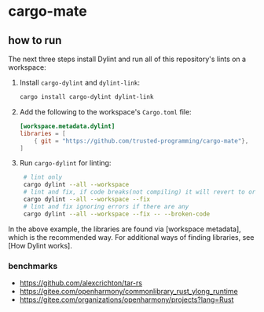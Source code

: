 # cargo-mate


## how to run

The next three steps install Dylint and run all of this repository's lints on a workspace:

1. Install `cargo-dylint` and `dylint-link`:

   ```sh
   cargo install cargo-dylint dylint-link
   ```

2. Add the following to the workspace's `Cargo.toml` file:

   ```toml
   [workspace.metadata.dylint]
   libraries = [
       { git = "https://github.com/trusted-programming/cargo-mate"},
   ]
   ```

3. Run `cargo-dylint` for linting:
   ```sh
    # lint only
    cargo dylint --all --workspace
    # lint and fix, if code breaks(not compiling) it will revert to original
    cargo dylint --all --workspace --fix
    # lint and fix ignoring errors if there are any
    cargo dylint --all --workspace --fix -- --broken-code
    ```

In the above example, the libraries are found via [workspace metadata], which is the recommended way. For additional ways of finding libraries, see [How Dylint works].


### benchmarks
-  https://github.com/alexcrichton/tar-rs
-  https://gitee.com/openharmony/commonlibrary_rust_ylong_runtime
-  https://gitee.com/organizations/openharmony/projects?lang=Rust


